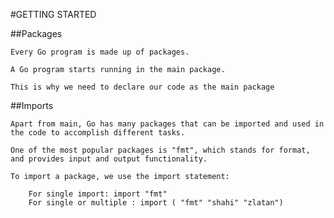 #GETTING STARTED

##Packages

    Every Go program is made up of packages.

    A Go program starts running in the main package.

    This is why we need to declare our code as the main package


##Imports

    Apart from main, Go has many packages that can be imported and used in the code to accomplish different tasks.

    One of the most popular packages is "fmt", which stands for format, and provides input and output functionality.

    To import a package, we use the import statement:
        
        For single import: import "fmt" 
        For single or multiple : import ( "fmt" "shahi" "zlatan")

